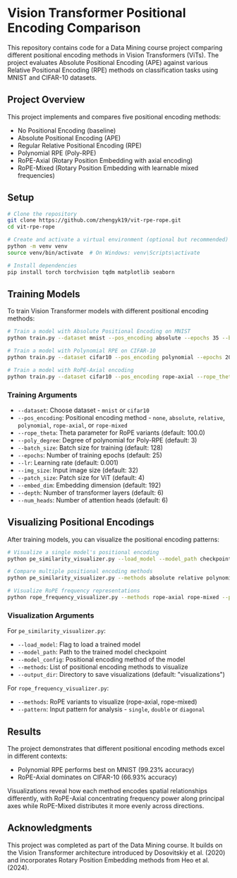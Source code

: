 # Vision Transformer Positional Encoding Comparison

This repository contains code for a Data Mining course project comparing different positional encoding methods in Vision Transformers (ViTs). The project evaluates Absolute Positional Encoding (APE) against various Relative Positional Encoding (RPE) methods on classification tasks using MNIST and CIFAR-10 datasets.

## Project Overview

This project implements and compares five positional encoding methods:
- No Positional Encoding (baseline)
- Absolute Positional Encoding (APE)
- Regular Relative Positional Encoding (RPE)
- Polynomial RPE (Poly-RPE)
- RoPE-Axial (Rotary Position Embedding with axial encoding)
- RoPE-Mixed (Rotary Position Embedding with learnable mixed frequencies)

## Setup

```bash
# Clone the repository
git clone https://github.com/zhengyk19/vit-rpe-rope.git
cd vit-rpe-rope

# Create and activate a virtual environment (optional but recommended)
python -m venv venv
source venv/bin/activate  # On Windows: venv\Scripts\activate

# Install dependencies
pip install torch torchvision tqdm matplotlib seaborn
```

## Training Models

To train Vision Transformer models with different positional encoding methods:

```bash
# Train a model with Absolute Positional Encoding on MNIST
python train.py --dataset mnist --pos_encoding absolute --epochs 35 --batch_size 128

# Train a model with Polynomial RPE on CIFAR-10
python train.py --dataset cifar10 --pos_encoding polynomial --epochs 20 --batch_size 128

# Train a model with RoPE-Axial encoding
python train.py --dataset cifar10 --pos_encoding rope-axial --rope_theta 100.0 --epochs 20
```

### Training Arguments

- `--dataset`: Choose dataset - `mnist` or `cifar10`
- `--pos_encoding`: Positional encoding method - `none`, `absolute`, `relative`, `polynomial`, `rope-axial`, or `rope-mixed`
- `--rope_theta`: Theta parameter for RoPE variants (default: 100.0)
- `--poly_degree`: Degree of polynomial for Poly-RPE (default: 3)
- `--batch_size`: Batch size for training (default: 128)
- `--epochs`: Number of training epochs (default: 25)
- `--lr`: Learning rate (default: 0.001)
- `--img_size`: Input image size (default: 32)
- `--patch_size`: Patch size for ViT (default: 4)
- `--embed_dim`: Embedding dimension (default: 192)
- `--depth`: Number of transformer layers (default: 6)
- `--num_heads`: Number of attention heads (default: 6)

## Visualizing Positional Encodings

After training models, you can visualize the positional encoding patterns:

```bash
# Visualize a single model's positional encoding
python pe_similarity_visualizer.py --load_model --model_path checkpoints/cifar10_absolute_best.pth --model_config absolute

# Compare multiple positional encoding methods
python pe_similarity_visualizer.py --methods absolute relative polynomial rope-axial rope-mixed

# Visualize RoPE frequency representations
python rope_frequency_visualizer.py --methods rope-axial rope-mixed --pattern single
```

### Visualization Arguments

For `pe_similarity_visualizer.py`:
- `--load_model`: Flag to load a trained model
- `--model_path`: Path to the trained model checkpoint
- `--model_config`: Positional encoding method of the model
- `--methods`: List of positional encoding methods to visualize
- `--output_dir`: Directory to save visualizations (default: "visualizations")

For `rope_frequency_visualizer.py`:
- `--methods`: RoPE variants to visualize (rope-axial, rope-mixed)
- `--pattern`: Input pattern for analysis - `single`, `double` or `diagonal`


## Results

The project demonstrates that different positional encoding methods excel in different contexts:
- Polynomial RPE performs best on MNIST (99.23% accuracy)
- RoPE-Axial dominates on CIFAR-10 (66.93% accuracy)

Visualizations reveal how each method encodes spatial relationships differently, with RoPE-Axial concentrating frequency power along principal axes while RoPE-Mixed distributes it more evenly across directions.

## Acknowledgments

This project was completed as part of the Data Mining course. It builds on the Vision Transformer architecture introduced by Dosovitskiy et al. (2020) and incorporates Rotary Position Embedding methods from Heo et al. (2024). 